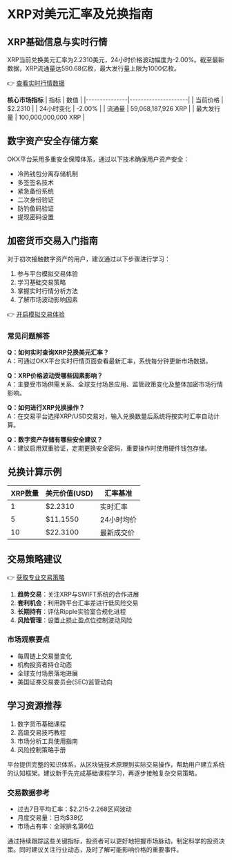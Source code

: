 # XRP对美元汇率及兑换指南

## XRP基础信息与实时行情

XRP当前兑换美元汇率为2.2310美元，24小时价格波动幅度为-2.00%。截至最新数据，XRP流通量达590.68亿枚，最大发行量上限为1000亿枚。

👉 [查看实时行情数据](https://bit.ly/okx_welcome)

**核心市场指标**
| 指标          | 数值                |
|---------------|---------------------|
| 当前价格      | $2.2310             |
| 24小时变化    | -2.00%              |
| 流通量        | 59,068,187,926 XRP  |
| 最大发行量    | 100,000,000,000 XRP |

## 数字资产安全存储方案

OKX平台采用多重安全保障体系，通过以下技术确保用户资产安全：
- 冷热钱包分离存储机制
- 多签签名技术
- 紧急备份系统
- 二次身份验证
- 防钓鱼码验证
- 提现密码设置

## 加密货币交易入门指南

对于初次接触数字资产的用户，建议通过以下步骤进行学习：
1. 参与平台模拟交易体验
2. 学习基础交易策略
3. 掌握实时行情分析方法
4. 了解市场波动影响因素

👉 [开启模拟交易体验](https://bit.ly/okx_welcome)

### 常见问题解答
**Q：如何实时查询XRP兑换美元汇率？**  
A：可通过OKX平台实时行情页面查看最新汇率，系统每分钟更新市场数据。

**Q：XRP价格波动受哪些因素影响？**  
A：主要受市场供需关系、全球支付场景应用、监管政策变化及整体加密市场行情影响。

**Q：如何进行XRP兑换操作？**  
A：在交易平台选择XRP/USD交易对，输入兑换数量后系统将按实时汇率自动计算。

**Q：数字资产存储有哪些安全建议？**  
A：建议启用双重验证，定期更换安全密码，重要操作时使用硬件钱包存储。

## 兑换计算示例

| XRP数量 | 美元价值(USD) | 汇率基准       |
|---------|---------------|----------------|
| 1       | $2.2310       | 实时汇率       |
| 5       | $11.1550      | 24小时均价     |
| 10      | $22.3100      | 最新成交价     |

## 交易策略建议

👉 [获取专业交易策略](https://bit.ly/okx_welcome)

1. **趋势交易**：关注XRP与SWIFT系统的合作进展
2. **套利机会**：利用跨平台汇率差进行低风险交易
3. **长期持有**：评估Ripple实验室合规化进程
4. **风险管理**：设置止损止盈点位控制波动风险

### 市场观察要点
- 每周链上交易量变化
- 机构投资者持仓动态
- 全球支付场景落地进展
- 美国证券交易委员会(SEC)监管动向

## 学习资源推荐
1. 数字货币基础课程
2. 高级交易技巧教程
3. 市场分析工具使用指南
4. 风险控制策略手册

平台提供完整的知识体系，从区块链技术原理到实际交易操作，帮助用户建立系统的认知框架。建议新手先完成基础课程学习，再逐步接触复杂交易策略。

### 交易数据参考
- 过去7日平均汇率：$2.215-2.268区间波动
- 月度交易量：日均$38亿
- 市场占有率：全球排名第6位

通过持续跟踪这些关键指标，投资者可以更好地把握市场脉动，制定科学的投资决策。同时建议关注行业动态，及时了解可能影响价格的重要事件。